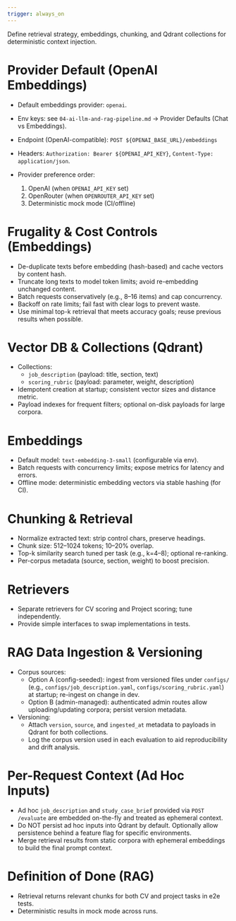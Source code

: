 ```yaml
---
trigger: always_on
---
```


Define retrieval strategy, embeddings, chunking, and Qdrant collections for deterministic context injection.

# Provider Default (OpenAI Embeddings)
- Default embeddings provider: `openai`.
- Env keys: see `04-ai-llm-and-rag-pipeline.md` → Provider Defaults (Chat vs Embeddings).
- Endpoint (OpenAI-compatible): `POST ${OPENAI_BASE_URL}/embeddings`
- Headers: `Authorization: Bearer ${OPENAI_API_KEY}`, `Content-Type: application/json`.

- Provider preference order:
  1) OpenAI (when `OPENAI_API_KEY` set)
  2) OpenRouter (when `OPENROUTER_API_KEY` set)
  3) Deterministic mock mode (CI/offline)

# Frugality & Cost Controls (Embeddings)
- De-duplicate texts before embedding (hash-based) and cache vectors by content hash.
- Truncate long texts to model token limits; avoid re-embedding unchanged content.
- Batch requests conservatively (e.g., 8–16 items) and cap concurrency.
- Backoff on rate limits; fail fast with clear logs to prevent waste.
- Use minimal top-k retrieval that meets accuracy goals; reuse previous results when possible.

# Vector DB & Collections (Qdrant)
- Collections:
  - `job_description` (payload: title, section, text)
  - `scoring_rubric` (payload: parameter, weight, description)
- Idempotent creation at startup; consistent vector sizes and distance metric.
- Payload indexes for frequent filters; optional on-disk payloads for large corpora.

# Embeddings
- Default model: `text-embedding-3-small` (configurable via env).
- Batch requests with concurrency limits; expose metrics for latency and errors.
- Offline mode: deterministic embedding vectors via stable hashing (for CI).

# Chunking & Retrieval
- Normalize extracted text: strip control chars, preserve headings.
- Chunk size: 512–1024 tokens; 10–20% overlap.
- Top-k similarity search tuned per task (e.g., k=4–8); optional re-ranking.
- Per-corpus metadata (source, section, weight) to boost precision.

# Retrievers
- Separate retrievers for CV scoring and Project scoring; tune independently.
- Provide simple interfaces to swap implementations in tests.

# RAG Data Ingestion & Versioning
- Corpus sources:
  - Option A (config-seeded): ingest from versioned files under `configs/` (e.g., `configs/job_description.yaml`, `configs/scoring_rubric.yaml`) at startup; re-ingest on change in dev.
  - Option B (admin-managed): authenticated admin routes allow uploading/updating corpora; persist version metadata.
- Versioning:
  - Attach `version`, `source`, and `ingested_at` metadata to payloads in Qdrant for both collections.
  - Log the corpus version used in each evaluation to aid reproducibility and drift analysis.

# Per-Request Context (Ad Hoc Inputs)
- Ad hoc `job_description` and `study_case_brief` provided via `POST /evaluate` are embedded on-the-fly and treated as ephemeral context.
- Do NOT persist ad hoc inputs into Qdrant by default. Optionally allow persistence behind a feature flag for specific environments.
- Merge retrieval results from static corpora with ephemeral embeddings to build the final prompt context.

# Definition of Done (RAG)
- Retrieval returns relevant chunks for both CV and project tasks in e2e tests.
- Deterministic results in mock mode across runs.
